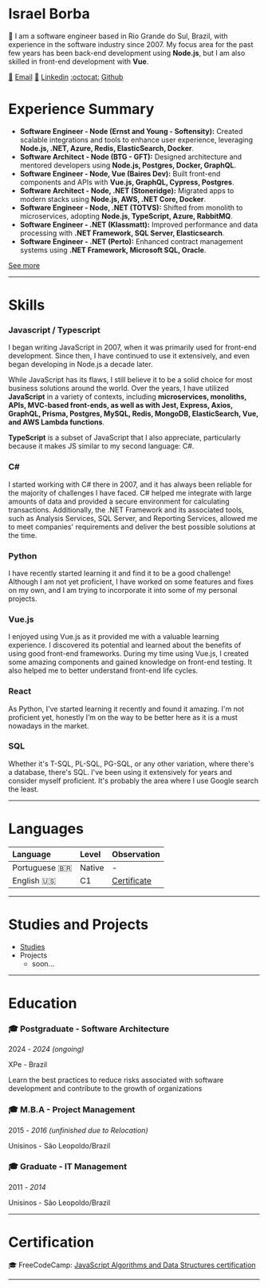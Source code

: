 # Israel Borba

👋 I am a software engineer based in Rio Grande do Sul, Brazil, with experience in the software industry since 2007. My focus area for the past few years has been back-end development using **Node.js**, but I am also skilled in front-end development with **Vue**.

[📧](mailto:israel.borba@mail.com) [Email](mailto:israel.borba@gmail.com)
[🔗](https://www.linkedin.com/in/israelmborba/) [Linkedin](https://www.linkedin.com/in/israelmborba)
[:octocat:](https://github.com/iborba) [Github](https://github.com/iborba)

# Experience Summary

- **Software Engineer - Node (Ernst and Young - Softensity):** Created scalable integrations and tools to enhance user experience, leveraging **Node.js, .NET, Azure, Redis, ElasticSearch, Docker**.
- **Software Architect - Node (BTG - GFT):** Designed architecture and mentored developers using **Node.js, Postgres, Docker, GraphQL**.
- **Software Engineer - Node, Vue (Baires Dev):** Built front-end components and APIs with **Vue.js, GraphQL, Cypress, Postgres**.
- **Software Architect - Node, .NET (Stoneridge):** Migrated apps to modern stacks using **Node.js, AWS, .NET Core, Docker**.
- **Software Engineer - Node, .NET (TOTVS):** Shifted from monolith to microservices, adopting **Node.js, TypeScript, Azure, RabbitMQ**.
- **Software Engineer - .NET (Klassmatt):** Improved performance and data processing with **.NET Framework, SQL Server, Elasticsearch**.
- **Software Engineer - .NET (Perto):** Enhanced contract management systems using **.NET Framework, Microsoft SQL, Oracle**.

[See more](./experience.html)

---

# Skills

### Javascript / Typescript

I began writing JavaScript in 2007, when it was primarily used for front-end development. Since then, I have continued to use it extensively, and even began developing in Node.js a decade later.

While JavaScript has its flaws, I still believe it to be a solid choice for most business solutions around the world. Over the years, I have utilized **JavaScript** in a variety of contexts, including **microservices, monoliths, APIs, MVC-based front-ends, as well as with Jest, Express, Axios, GraphQL, Prisma, Postgres, MySQL, Redis, MongoDB, ElasticSearch, Vue, and AWS Lambda functions**.

**TypeScript** is a subset of JavaScript that I also appreciate, particularly because it makes JS similar to my second language: C#.

### C#

I started working with C# there in 2007, and it has always been reliable for the majority of challenges I have faced. C# helped me integrate with large amounts of data and provided a secure environment for calculating transactions. Additionally, the .NET Framework and its associated tools, such as Analysis Services, SQL Server, and Reporting Services, allowed me to meet companies' requirements and deliver the best possible solutions at the time.

### Python

I have recently started learning it and find it to be a good challenge! Although I am not yet proficient, I have worked on some features and fixes on my own, and I am trying to incorporate it into some of my personal projects.

### Vue.js

I enjoyed using Vue.js as it provided me with a valuable learning experience. I discovered its potential and learned about the benefits of using good front-end frameworks. During my time using Vue.js, I created some amazing components and gained knowledge on front-end testing. It also helped me to better understand front-end life cycles.

### React

As Python, I've started learning it recently and found it amazing. I'm not proficient yet, honestly I’m on the way to be better here as it is a must nowadays in the market.

### SQL

Whether it's T-SQL, PL-SQL, PG-SQL, or any other variation, where there's a database, there's SQL. I've been using it extensively for years and consider myself proficient. It's probably the area where I use Google search the least.

---

# Languages

| Language      | Level  | Observation                              | 
|:--------------|:-------|:-----------------------------------------|
| Portuguese 🇧🇷 | Native | -                                        |
| English 🇺🇸    | C1     | [Certificate](https://cert.efset.org/zaPhYD?cid=em100a) |

---

# Studies and Projects

- [Studies](https://www.notion.so/9b1ba1d09b2a4864b411e9d316e99c79?pvs=21)
- Projects
    - soon…

---

# Education

### 🎓 Postgraduate - Software Architecture

2024 - *2024 (ongoing)*

XPe - Brazil

Learn the best practices to reduce risks associated with software development and contribute to the growth of organizations

### 🎓 M.B.A - Project Management

2015 - *2016 (unfinished due to Relocation)*

Unisinos - São Leopoldo/Brazil

### 🎓 Graduate - IT Management

2011 - *2014*

Unisinos - São Leopoldo/Brazil

---

# Certification

🎓 FreeCodeCamp: [JavaScript Algorithms and Data Structures certification](https://freecodecamp.org/certification/iborba/javascript-algorithms-and-data-structures)

---
